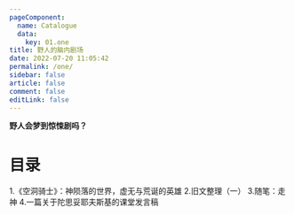 ```yaml
---
pageComponent:
  name: Catalogue
  data:
    key: 01.one
title: 野人的脑内剧场
date: 2022-07-20 11:05:42
permalink: /one/
sidebar: false
article: false
comment: false
editLink: false
---
```


**野人会梦到惊悚剧吗？**
# 目录


1.《空洞骑士》：神陨落的世界，虚无与荒诞的英雄
2.旧文整理（一）
3.随笔：走神
4.一篇关于陀思妥耶夫斯基的课堂发言稿